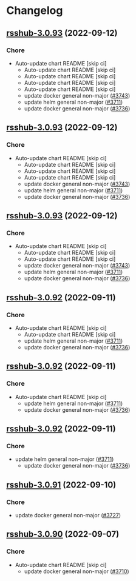 # Changelog



## [rsshub-3.0.93](https://github.com/truecharts/charts/compare/rsshub-3.0.91...rsshub-3.0.93) (2022-09-12)

### Chore

- Auto-update chart README [skip ci]
  - Auto-update chart README [skip ci]
  - Auto-update chart README [skip ci]
  - Auto-update chart README [skip ci]
  - Auto-update chart README [skip ci]
  - update docker general non-major ([#3743](https://github.com/truecharts/charts/issues/3743))
  - update helm general non-major ([#3711](https://github.com/truecharts/charts/issues/3711))
  - update docker general non-major ([#3736](https://github.com/truecharts/charts/issues/3736))




## [rsshub-3.0.93](https://github.com/truecharts/charts/compare/rsshub-3.0.91...rsshub-3.0.93) (2022-09-12)

### Chore

- Auto-update chart README [skip ci]
  - Auto-update chart README [skip ci]
  - Auto-update chart README [skip ci]
  - Auto-update chart README [skip ci]
  - update docker general non-major ([#3743](https://github.com/truecharts/charts/issues/3743))
  - update helm general non-major ([#3711](https://github.com/truecharts/charts/issues/3711))
  - update docker general non-major ([#3736](https://github.com/truecharts/charts/issues/3736))




## [rsshub-3.0.93](https://github.com/truecharts/charts/compare/rsshub-3.0.91...rsshub-3.0.93) (2022-09-12)

### Chore

- Auto-update chart README [skip ci]
  - Auto-update chart README [skip ci]
  - Auto-update chart README [skip ci]
  - update docker general non-major ([#3743](https://github.com/truecharts/charts/issues/3743))
  - update helm general non-major ([#3711](https://github.com/truecharts/charts/issues/3711))
  - update docker general non-major ([#3736](https://github.com/truecharts/charts/issues/3736))




## [rsshub-3.0.92](https://github.com/truecharts/charts/compare/rsshub-3.0.91...rsshub-3.0.92) (2022-09-11)

### Chore

- Auto-update chart README [skip ci]
  - Auto-update chart README [skip ci]
  - update helm general non-major ([#3711](https://github.com/truecharts/charts/issues/3711))
  - update docker general non-major ([#3736](https://github.com/truecharts/charts/issues/3736))




## [rsshub-3.0.92](https://github.com/truecharts/charts/compare/rsshub-3.0.91...rsshub-3.0.92) (2022-09-11)

### Chore

- Auto-update chart README [skip ci]
  - update helm general non-major ([#3711](https://github.com/truecharts/charts/issues/3711))
  - update docker general non-major ([#3736](https://github.com/truecharts/charts/issues/3736))




## [rsshub-3.0.92](https://github.com/truecharts/charts/compare/rsshub-3.0.91...rsshub-3.0.92) (2022-09-11)

### Chore

- update helm general non-major ([#3711](https://github.com/truecharts/charts/issues/3711))
  - update docker general non-major ([#3736](https://github.com/truecharts/charts/issues/3736))




## [rsshub-3.0.91](https://github.com/truecharts/charts/compare/rsshub-3.0.90...rsshub-3.0.91) (2022-09-10)

### Chore

- update docker general non-major ([#3727](https://github.com/truecharts/charts/issues/3727))




## [rsshub-3.0.90](https://github.com/truecharts/charts/compare/rsshub-3.0.89...rsshub-3.0.90) (2022-09-07)

### Chore

- Auto-update chart README [skip ci]
  - update docker general non-major ([#3710](https://github.com/truecharts/charts/issues/3710))


